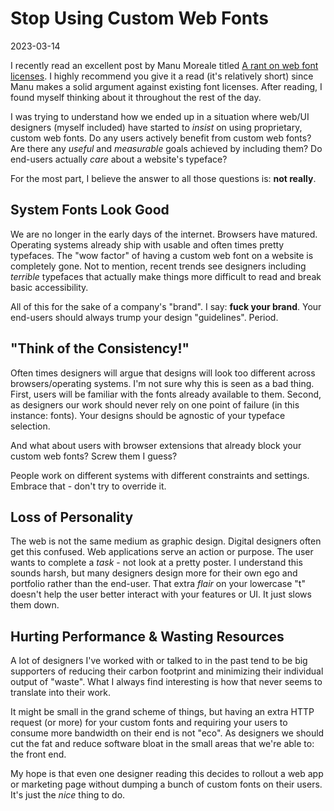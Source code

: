 # Stop Using Custom Web Fonts

2023-03-14

I recently read an excellent post by Manu Moreale titled [A rant on web font licenses](https://manuelmoreale.com/a-rant-on-web-font-licenses). I highly recommend you give it a read (it's relatively short) since Manu makes a solid argument against existing font licenses. After reading, I found myself thinking about it throughout the rest of the day.

I was trying to understand how we ended up in a situation where web/UI designers (myself included) have started to *insist* on using proprietary, custom web fonts. Do any users actively benefit from custom web fonts? Are there any *useful* and *measurable* goals achieved by including them? Do end-users actually *care* about a website's typeface?

For the most part, I believe the answer to all those questions is: **not really**.

## System Fonts Look Good

We are no longer in the early days of the internet. Browsers have matured. Operating systems already ship with usable and often times pretty typefaces. The "wow factor" of having a custom web font on a website is completely gone. Not to mention, recent trends see designers including *terrible* typefaces that actually make things more difficult to read and break basic accessibility.

All of this for the sake of a company's "brand". I say: **fuck your brand**. Your end-users should always trump your design "guidelines". Period.

## "Think of the Consistency!"

Often times designers will argue that designs will look too different across browsers/operating systems. I'm not sure why this is seen as a bad thing. First, users will be familiar with the fonts already available to them. Second, as designers our work should never rely on one point of failure (in this instance: fonts). Your designs should be agnostic of your typeface selection. 

And what about users with browser extensions that already block your custom web fonts? Screw them I guess?

People work on different systems with different constraints and settings. Embrace that - don't try to override it.

## Loss of Personality

The web is not the same medium as graphic design. Digital designers often get this confused. Web applications serve an action or purpose. The user wants to complete a *task* - not look at a pretty poster. I understand this sounds harsh, but many designers design more for their own ego and portfolio rather than the end-user. That extra *flair* on your lowercase "t" doesn't help the user better interact with your features or UI. It just slows them down.

## Hurting Performance & Wasting Resources

A lot of designers I've worked with or talked to in the past tend to be big supporters of reducing their carbon footprint and minimizing their individual output of "waste". What I always find interesting is how that never seems to translate into their work.

It might be small in the grand scheme of things, but having an extra HTTP request (or more) for your custom fonts and requiring your users to consume more bandwidth on their end is not "eco". As designers we should cut the fat and reduce software bloat in the small areas that we're able to: the front end.

My hope is that even one designer reading this decides to rollout a web app or marketing page without dumping a bunch of custom fonts on their users. It's just the *nice* thing to do.